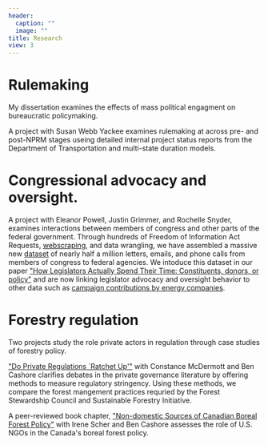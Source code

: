 ```yaml
---
header:
  caption: ""
  image: ""
title: Research
view: 3
---
```


# Rulemaking

My dissertation examines the effects of mass political engagment on bureaucratic policymaking.

A project with Susan Webb Yackee examines rulemaking at across pre- and post-NPRM stages useing detailed internal project status reports from the Department of Transportation and multi-state duration models. 
<!---
For this project, I measure sub-agency rule-writing capacity and politicization using [OPM data on federal employees](https://github.com/judgelord/FederalEmployees). 
[summary]https://judgelord.github.io/DOT/summary
[results](https://judgelord.github.io/DOT/resulsts)
[mstate](https://judgelord.github.io/DOT/mstate)
-->

# Congressional advocacy and oversight. 

A project with Eleanor Powell, Justin Grimmer, and Rochelle Snyder, examines interactions between members of congress and other parts of the federal government. Through hundreds of Freedom of Information Act Requests, [webscraping](https://judgelord.github.io/correspondence/functions/DOE_FERC-scraper.html), and data wrangling, we have assembled a massive new [dataset](https://github.com/judgelord/correspondence) of nearly half a million letters, emails, and phone calls from members of congress to federal agencies. We intoduce this dataset in our paper ["How Legislators Actually Spend Their Time: Constituents, donors, or policy"](/research/correspondence/) and are now linking legislator advocacy and oversight behavior to other data such as [campaign contributions by energy companies](/research/FERC/). 

# Forestry regulation

Two projects study the role private actors in regulation through case studies of forestry policy.

["Do Private Regulations `Ratchet Up'"](/research/FSC-SFI/) with Constance McDermott and Ben Cashore clarifies debates in the private governance literature by offering methods to measure regulatory stringency. Using these methods, we compare the forest mangement practices requried by the Forest Stewardship Council and Sustainable Forestry Initiative.

A peer-reviewed book chapter, ["Non-domestic Sources of Canadian Boreal Forest Policy"](/research/boreal/) with Irene Scher and Ben Cashore assesses the role of U.S. NGOs in the Canada's boreal forest policy.

